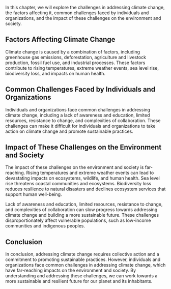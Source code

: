 
In this chapter, we will explore the challenges in addressing climate change, the factors affecting it, common challenges faced by individuals and organizations, and the impact of these challenges on the environment and society.

Factors Affecting Climate Change
--------------------------------

Climate change is caused by a combination of factors, including greenhouse gas emissions, deforestation, agriculture and livestock production, fossil fuel use, and industrial processes. These factors contribute to rising temperatures, extreme weather events, sea level rise, biodiversity loss, and impacts on human health.

Common Challenges Faced by Individuals and Organizations
--------------------------------------------------------

Individuals and organizations face common challenges in addressing climate change, including a lack of awareness and education, limited resources, resistance to change, and complexities of collaboration. These challenges can make it difficult for individuals and organizations to take action on climate change and promote sustainable practices.

Impact of These Challenges on the Environment and Society
---------------------------------------------------------

The impact of these challenges on the environment and society is far-reaching. Rising temperatures and extreme weather events can lead to devastating impacts on ecosystems, wildlife, and human health. Sea level rise threatens coastal communities and ecosystems. Biodiversity loss reduces resilience to natural disasters and declines ecosystem services that support human well-being.

Lack of awareness and education, limited resources, resistance to change, and complexities of collaboration can slow progress towards addressing climate change and building a more sustainable future. These challenges disproportionately affect vulnerable populations, such as low-income communities and indigenous peoples.

Conclusion
----------

In conclusion, addressing climate change requires collective action and a commitment to promoting sustainable practices. However, individuals and organizations face common challenges in addressing climate change, which have far-reaching impacts on the environment and society. By understanding and addressing these challenges, we can work towards a more sustainable and resilient future for our planet and its inhabitants.

